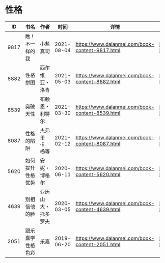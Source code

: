 # 性格

| ID | 书名 | 作者 | 时间 | 详情 | 下载页面 | EPUB下载链接 | MOBI下载链接 | AZW3下载链接 |
| --- | --- | --- | --- | --- | --- | --- | --- | --- |
| 9817 | 瞧！不一样的我 | 小盐真司 | 2021-08-04 | https://www.dalanmei.com/book-content-9817.html | https://www.dalanmei.com/download-book-9817.html | http://ct.dalanmei.com/f/31084289-571730936-383cf3 | http://ct.dalanmei.com/f/31084289-572068880-96ed10 | http://ct.dalanmei.com/f/31084289-572086806-c0abf7 |
| 8882 | 性格拼图 | 西尔维亚・洛肯 | 2021-05-03 | https://www.dalanmei.com/book-content-8882.html | https://www.dalanmei.com/download-book-8882.html | http://ct.dalanmei.com/f/31084289-571715593-b39ebc | http://ct.dalanmei.com/f/31084289-572113865-b5152e | http://ct.dalanmei.com/f/31084289-572121625-806a56 |
| 8539 | 突破天性 | 布赖恩・利特尔 | 2021-03-30 | https://www.dalanmei.com/book-content-8539.html | https://www.dalanmei.com/download-book-8539.html | http://ct.dalanmei.com/f/31084289-571710831-36ea06 | http://ct.dalanmei.com/f/31084289-572114871-560eeb | http://ct.dalanmei.com/f/31084289-572134577-89cb0a |
| 8087 | 性格的陷阱 | 杰弗里·E.杨等 | 2021-02-12 | https://www.dalanmei.com/book-content-8087.html | https://www.dalanmei.com/download-book-8087.html | http://ct.dalanmei.com/f/31084289-571679752-de11fa | http://ct.dalanmei.com/f/31084289-572116074-af695f | http://ct.dalanmei.com/f/31084289-572156285-467865 |
| 5620 | 如何提升性格优势 | 安妮・博格尔 | 2020-06-11 | https://www.dalanmei.com/book-content-5620.html | https://www.dalanmei.com/download-book-5620.html | http://ct.dalanmei.com/f/31084289-571605296-3f463c | http://ct.dalanmei.com/f/31084289-571736934-161be2 | http://ct.dalanmei.com/f/31084289-571915888-4f7069 |
| 4639 | 别相信他的脸 | 亚历山大・托多罗夫 | 2020-03-05 | https://www.dalanmei.com/book-content-4639.html | https://www.dalanmei.com/download-book-4639.html | http://ct.dalanmei.com/f/31084289-571593570-893375 | http://ct.dalanmei.com/f/31084289-572131429-136c0b | http://ct.dalanmei.com/f/31084289-571986904-bafa5a |
| 2051 | 跟乐嘉学性格色彩 | 乐嘉 | 2019-06-20 | https://www.dalanmei.com/book-content-2051.html | https://www.dalanmei.com/download-book-2051.html | http://ct.dalanmei.com/f/31084289-571501239-6c156e | http://ct.dalanmei.com/f/31084289-571775362-e12e15 | http://ct.dalanmei.com/f/31084289-571875367-3010af |
